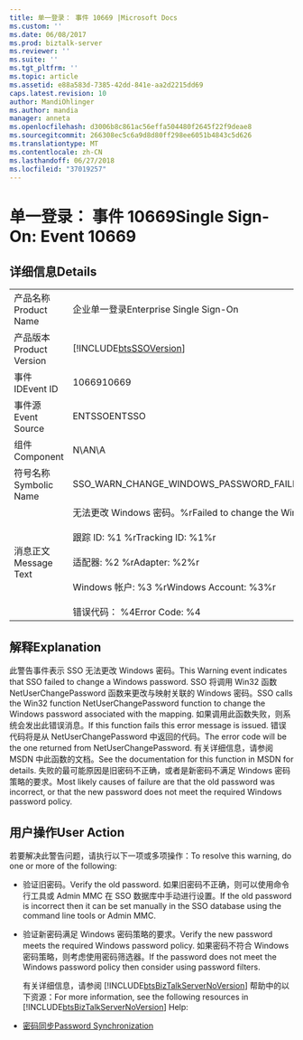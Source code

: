 ```yaml
---
title: 单一登录： 事件 10669 |Microsoft Docs
ms.custom: ''
ms.date: 06/08/2017
ms.prod: biztalk-server
ms.reviewer: ''
ms.suite: ''
ms.tgt_pltfrm: ''
ms.topic: article
ms.assetid: e88a583d-7385-42dd-841e-aa2d2215dd69
caps.latest.revision: 10
author: MandiOhlinger
ms.author: mandia
manager: anneta
ms.openlocfilehash: d3006b8c861ac56effa504480f2645f22f9deae8
ms.sourcegitcommit: 266308ec5c6a9d8d80ff298ee6051b4843c5d626
ms.translationtype: MT
ms.contentlocale: zh-CN
ms.lasthandoff: 06/27/2018
ms.locfileid: "37019257"
---
```

# <a name="single-sign-on-event-10669"></a><span data-ttu-id="573cc-102">单一登录： 事件 10669</span><span class="sxs-lookup"><span data-stu-id="573cc-102">Single Sign-On: Event 10669</span></span>
## <a name="details"></a><span data-ttu-id="573cc-103">详细信息</span><span class="sxs-lookup"><span data-stu-id="573cc-103">Details</span></span>  

|                 |                                                                                                                                                               |
|-----------------|---------------------------------------------------------------------------------------------------------------------------------------------------------------|
|  <span data-ttu-id="573cc-104">产品名称</span><span class="sxs-lookup"><span data-stu-id="573cc-104">Product Name</span></span>   |                                                                   <span data-ttu-id="573cc-105">企业单一登录</span><span class="sxs-lookup"><span data-stu-id="573cc-105">Enterprise Single Sign-On</span></span>                                                                   |
| <span data-ttu-id="573cc-106">产品版本</span><span class="sxs-lookup"><span data-stu-id="573cc-106">Product Version</span></span> |                                                  [!INCLUDE[btsSSOVersion](../includes/btsssoversion-md.md)]                                                   |
|    <span data-ttu-id="573cc-107">事件 ID</span><span class="sxs-lookup"><span data-stu-id="573cc-107">Event ID</span></span>     |                                                                             <span data-ttu-id="573cc-108">10669</span><span class="sxs-lookup"><span data-stu-id="573cc-108">10669</span></span>                                                                             |
|  <span data-ttu-id="573cc-109">事件源</span><span class="sxs-lookup"><span data-stu-id="573cc-109">Event Source</span></span>   |                                                                            <span data-ttu-id="573cc-110">ENTSSO</span><span class="sxs-lookup"><span data-stu-id="573cc-110">ENTSSO</span></span>                                                                             |
|    <span data-ttu-id="573cc-111">组件</span><span class="sxs-lookup"><span data-stu-id="573cc-111">Component</span></span>    |                                                                              <span data-ttu-id="573cc-112">N\A</span><span class="sxs-lookup"><span data-stu-id="573cc-112">N\A</span></span>                                                                              |
|  <span data-ttu-id="573cc-113">符号名称</span><span class="sxs-lookup"><span data-stu-id="573cc-113">Symbolic Name</span></span>  |                                                            <span data-ttu-id="573cc-114">SSO_WARN_CHANGE_WINDOWS_PASSWORD_FAILED</span><span class="sxs-lookup"><span data-stu-id="573cc-114">SSO_WARN_CHANGE_WINDOWS_PASSWORD_FAILED</span></span>                                                            |
|  <span data-ttu-id="573cc-115">消息正文</span><span class="sxs-lookup"><span data-stu-id="573cc-115">Message Text</span></span>   | <span data-ttu-id="573cc-116">无法更改 Windows 密码。%r</span><span class="sxs-lookup"><span data-stu-id="573cc-116">Failed to change the Windows password.%r</span></span><br /><br /> <span data-ttu-id="573cc-117">跟踪 ID: %1 %r</span><span class="sxs-lookup"><span data-stu-id="573cc-117">Tracking ID: %1%r</span></span><br /><br /> <span data-ttu-id="573cc-118">适配器: %2 %r</span><span class="sxs-lookup"><span data-stu-id="573cc-118">Adapter: %2%r</span></span><br /><br /> <span data-ttu-id="573cc-119">Windows 帐户: %3 %r</span><span class="sxs-lookup"><span data-stu-id="573cc-119">Windows Account: %3%r</span></span><br /><br /> <span data-ttu-id="573cc-120">错误代码： %4</span><span class="sxs-lookup"><span data-stu-id="573cc-120">Error Code: %4</span></span> |

## <a name="explanation"></a><span data-ttu-id="573cc-121">解释</span><span class="sxs-lookup"><span data-stu-id="573cc-121">Explanation</span></span>  
 <span data-ttu-id="573cc-122">此警告事件表示 SSO 无法更改 Windows 密码。</span><span class="sxs-lookup"><span data-stu-id="573cc-122">This Warning event indicates that SSO failed to change a Windows password.</span></span> <span data-ttu-id="573cc-123">SSO 将调用 Win32 函数 NetUserChangePassword 函数来更改与映射关联的 Windows 密码。</span><span class="sxs-lookup"><span data-stu-id="573cc-123">SSO calls the Win32 function NetUserChangePassword function to change the Windows password associated with the mapping.</span></span> <span data-ttu-id="573cc-124">如果调用此函数失败，则系统会发出此错误消息。</span><span class="sxs-lookup"><span data-stu-id="573cc-124">If this function fails this error message is issued.</span></span> <span data-ttu-id="573cc-125">错误代码将是从 NetUserChangePassword 中返回的代码。</span><span class="sxs-lookup"><span data-stu-id="573cc-125">The error code will be the one returned from NetUserChangePassword.</span></span> <span data-ttu-id="573cc-126">有关详细信息，请参阅 MSDN 中此函数的文档。</span><span class="sxs-lookup"><span data-stu-id="573cc-126">See the documentation for this function in MSDN for details.</span></span> <span data-ttu-id="573cc-127">失败的最可能原因是旧密码不正确，或者是新密码不满足 Windows 密码策略的要求。</span><span class="sxs-lookup"><span data-stu-id="573cc-127">Most likely causes of failure are that the old password was incorrect, or that the new password does not meet the required Windows password policy.</span></span>  

## <a name="user-action"></a><span data-ttu-id="573cc-128">用户操作</span><span class="sxs-lookup"><span data-stu-id="573cc-128">User Action</span></span>  
 <span data-ttu-id="573cc-129">若要解决此警告问题，请执行以下一项或多项操作：</span><span class="sxs-lookup"><span data-stu-id="573cc-129">To resolve this warning, do one or more of the following:</span></span>  

- <span data-ttu-id="573cc-130">验证旧密码。</span><span class="sxs-lookup"><span data-stu-id="573cc-130">Verify the old password.</span></span> <span data-ttu-id="573cc-131">如果旧密码不正确，则可以使用命令行工具或 Admin MMC 在 SSO 数据库中手动进行设置。</span><span class="sxs-lookup"><span data-stu-id="573cc-131">If the old password is incorrect then it can be set manually in the SSO database using the command line tools or Admin MMC.</span></span>  

- <span data-ttu-id="573cc-132">验证新密码满足 Windows 密码策略的要求。</span><span class="sxs-lookup"><span data-stu-id="573cc-132">Verify the new password meets the required Windows password policy.</span></span> <span data-ttu-id="573cc-133">如果密码不符合 Windows 密码策略，则考虑使用密码筛选器。</span><span class="sxs-lookup"><span data-stu-id="573cc-133">If the password does not meet the Windows password policy then consider using password filters.</span></span>  

  <span data-ttu-id="573cc-134">有关详细信息，请参阅 [!INCLUDE[btsBizTalkServerNoVersion](../includes/btsbiztalkservernoversion-md.md)] 帮助中的以下资源：</span><span class="sxs-lookup"><span data-stu-id="573cc-134">For more information, see the following resources in [!INCLUDE[btsBizTalkServerNoVersion](../includes/btsbiztalkservernoversion-md.md)] Help:</span></span>  

- [<span data-ttu-id="573cc-135">密码同步</span><span class="sxs-lookup"><span data-stu-id="573cc-135">Password Synchronization</span></span>](../core/password-synchronization2.md)
